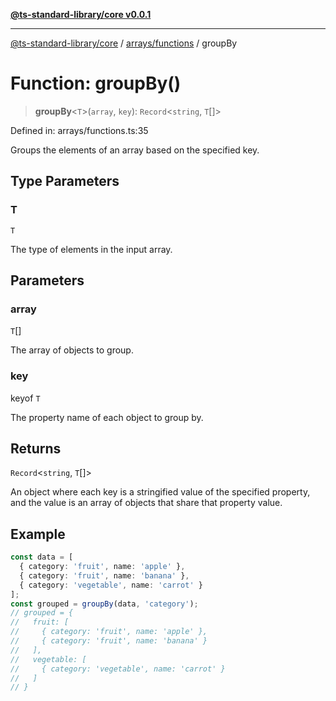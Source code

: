 [**@ts-standard-library/core v0.0.1**](../../../README.md)

***

[@ts-standard-library/core](../../../modules.md) / [arrays/functions](../README.md) / groupBy

# Function: groupBy()

> **groupBy**\<`T`\>(`array`, `key`): `Record`\<`string`, `T`[]\>

Defined in: arrays/functions.ts:35

Groups the elements of an array based on the specified key.

## Type Parameters

### T

`T`

The type of elements in the input array.

## Parameters

### array

`T`[]

The array of objects to group.

### key

keyof `T`

The property name of each object to group by.

## Returns

`Record`\<`string`, `T`[]\>

An object where each key is a stringified value of the specified property,
and the value is an array of objects that share that property value.

## Example

```typescript
const data = [
  { category: 'fruit', name: 'apple' },
  { category: 'fruit', name: 'banana' },
  { category: 'vegetable', name: 'carrot' }
];
const grouped = groupBy(data, 'category');
// grouped = {
//   fruit: [
//     { category: 'fruit', name: 'apple' },
//     { category: 'fruit', name: 'banana' }
//   ],
//   vegetable: [
//     { category: 'vegetable', name: 'carrot' }
//   ]
// }
```
